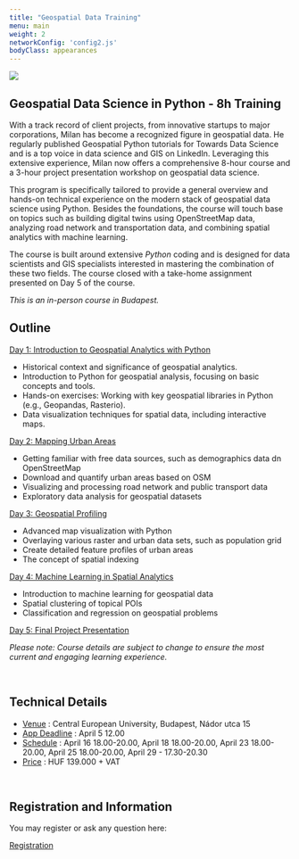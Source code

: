 ```yaml
---
title: "Geospatial Data Training"
menu: main
weight: 2
networkConfig: 'config2.js'
bodyClass: appearances
---
```



![](geocover.png)


## Geospatial Data Science in Python - 8h Training


With a track record of client projects, from innovative startups to major corporations, Milan has become a recognized figure in geospatial data. He regularly published Geospatial Python tutorials for Towards Data Science and is a top voice in data science and GIS on LinkedIn. Leveraging this extensive experience, Milan now offers a comprehensive 8-hour course and a 3-hour project presentation workshop on geospatial data science.

This program is specifically tailored to provide a general overview and hands-on technical experience on the modern stack of geospatial data science using Python. Besides the foundations, the course will touch base on topics such as building digital twins using OpenStreetMap data, analyzing road network and transportation data, and combining spatial analytics with machine learning.

The course is built around extensive *Python* coding and is designed for data scientists and GIS specialists interested in mastering the combination of these two fields. The course closed with a take-home assignment presented on Day 5 of the course.

*This is an in-person course in Budapest.*
​

## Outline





[Day 1: Introduction to Geospatial Analytics with Python](https://www.janosov.com/geotraining/)
- Historical context and significance of geospatial analytics.
- Introduction to Python for geospatial analysis, focusing on basic concepts and tools.
- Hands-on exercises: Working with key geospatial libraries in Python (e.g., Geopandas, Rasterio).
- Data visualization techniques for spatial data, including interactive maps.


[Day 2: Mapping Urban Areas](https://www.janosov.com/geotraining/)
- Getting familiar with free data sources, such as demographics data dn OpenStreetMap
- Download and quantify urban areas based on OSM
- Visualizing and processing road network and public transport data
- Exploratory data analysis for geospatial datasets


[Day 3: Geospatial Profiling](https://www.janosov.com/geotraining/)
- Advanced map visualization with Python
- Overlaying various raster and urban data sets, such as population grid
- Create detailed feature profiles of urban areas
- The concept of spatial indexing


[Day 4: Machine Learning in Spatial Analytics](https://www.janosov.com/geotraining/)
- Introduction to machine learning for geospatial data
- Spatial clustering of topical POIs
- Classification and regression on geospatial problems


[Day 5: Final Project Presentation](https://www.janosov.com/geotraining/)





*Please note: Course details are subject to change to ensure the most current and engaging learning experience.*



​
## Technical Details

- [Venue](https://www.janosov.com/geotraining/) : Central European University, Budapest, Nádor utca 15
- [App Deadline](https://www.janosov.com/geotraining/) : April 5 12.00
- [Schedule](https://www.janosov.com/geotraining/) : April 16 18.00-20.00, April 18 18.00-20.00, April 23 18.00-20.00, April 25 18.00-20.00, April 29 - 17.30-20.30
- [Price](https://www.janosov.com/geotraining/) : HUF 139.000 + VAT


​
## Registration and Information

You may register or ask any question here:

<a class="service__contact button" href="../contact#geospatial-data-science-training">Registration</a>
